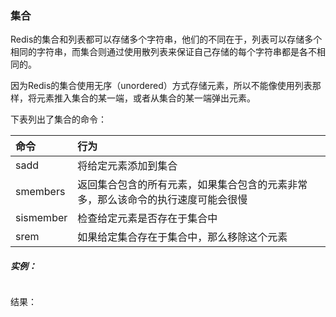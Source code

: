 ### 集合

Redis的集合和列表都可以存储多个字符串，他们的不同在于，列表可以存储多个相同的字符串，而集合则通过使用散列表来保证自己存储的每个字符串都是各不相同的。

因为Redis的集合使用无序（unordered）方式存储元素，所以不能像使用列表那样，将元素推入集合的某一端，或者从集合的某一端弹出元素。

下表列出了集合的命令：

| 命令 | 行为 |
| :--- | :--- |
| sadd | 将给定元素添加到集合 |
| smembers | 返回集合包含的所有元素，如果集合包含的元素非常多，那么该命令的执行速度可能会很慢 |
| sismember | 检查给定元素是否存在于集合中 |
| srem | 如果给定集合存在于集合中，那么移除这个元素 |

##### 实例：

```

```

结果：

```

```

